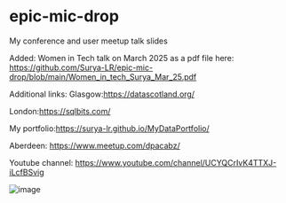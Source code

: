 # epic-mic-drop
My conference  and user meetup talk slides

Added: Women in Tech talk on March 2025 as a pdf file here: https://github.com/Surya-LR/epic-mic-drop/blob/main/Women_in_tech_Surya_Mar_25.pdf

Additional links: 
Glasgow:https://datascotland.org/ 

London:https://sqlbits.com/

My portfolio:https://surya-lr.github.io/MyDataPortfolio/

Aberdeen: https://www.meetup.com/dpacabz/

Youtube channel: https://www.youtube.com/channel/UCYQCrIvK4TTXJ-iLcfBSvig 

![image](https://github.com/user-attachments/assets/8f9c0f0a-9619-43f9-8c5a-48f78579ad1d)
